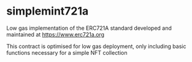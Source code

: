 # simplemint721a
Low gas implementation of the ERC721A standard developed and maintained at https://www.erc721a.org

This contract is optimised for low gas deployment, only including basic functions necessary for a simple NFT collection
